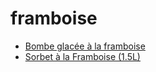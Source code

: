 framboise
=====

* [Bombe glacée à la framboise](Bombe-Glacée-Framboise.html)
* [Sorbet à la Framboise (1.5L)](Sorbet-framboise.html)
